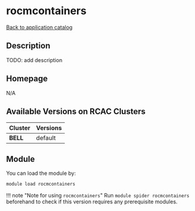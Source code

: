 # rocmcontainers

[Back to application catalog](../app_catalog.md)

## Description

TODO: add description

## Homepage

N/A

## Available Versions on RCAC Clusters

|Cluster|Versions|
|---|---|
**BELL**|default

## Module

You can load the module by:

```bash
module load rocmcontainers
```

!!! note "Note for using `rocmcontainers`"
    Run `module spider rocmcontainers` beforehand to check if this version requires any prerequisite modules.
